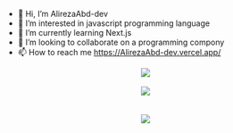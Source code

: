 - 👋 Hi, I’m AlirezaAbd-dev
- 👀 I’m interested in javascript programming language
- 🌱 I’m currently learning Next.js
- 💞️ I’m looking to collaborate on a programming compony
- 📫 How to reach me https://AlirezaAbd-dev.vercel.app/

<div align="center">
<a href="https://www.coffeebede.com/alirezaabd-dev"><img class="img-fluid" src="https://coffeebede.ir/DashboardTemplateV2/app-assets/images/banner/default-yellow.svg" /></a>
</div>

<br/>
<div align="center" style="display: flex; flex-direction: column; align-items: center;">
<img src="https://github-readme-stats.vercel.app/api/top-langs/?username=AlirezaAbd-dev" />
<br/> 
<br/>
<img src="https://github-readme-stats.vercel.app/api?username=AlirezaAbd-dev" />
</div>
